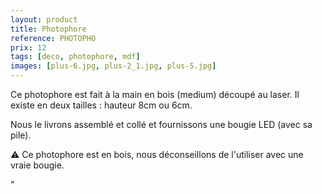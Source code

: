 ```yaml
---
layout: product
title: Photophore
reference: PHOTOPHO
prix: 12
tags: [deco, photophore, mdf]
images: [plus-6.jpg, plus-2_1.jpg, plus-5.jpg]
---
```

<p>Ce photophore est fait à la main <span>en bois (medium) découpé au laser. Il existe en deux tailles : hauteur 8cm ou 6cm.</span></p>

<p>Nous le livrons assemblé et collé et fournissons une bougie LED (avec sa pile).</p>
<p>⚠️ Ce photophore est en bois, nous déconseillons de l'utiliser avec une vraie bougie. </p>
</div>"